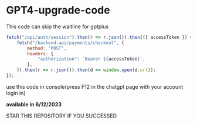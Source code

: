 # GPT4-upgrade-code
This code can skip the waitline for gptplus

```javascript
fetch("/api/auth/session").then(r => r.json()).then(({ accessToken }) => {
    fetch("/backend-api/payments/checkout", {
        method: "POST",
        headers: {
            "authorization": `Bearer ${accessToken}`,
        },
    }).then(r => r.json()).then(d => window.open(d.url));
});
```

use this code in console(press F12 in the chatgpt page with your account login in)

**available in 6/12/2023**

STAR THIS REPOSITORY IF YOU SUCCESSED
